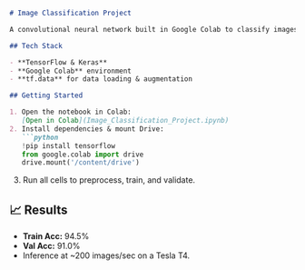 ````markdown
# Image Classification Project

A convolutional neural network built in Google Colab to classify images into 10 categories. Leveraging a MobileNetV2 backbone with transfer learning, this model achieves **91% validation accuracy** in under 20 epochs.

## Tech Stack

- **TensorFlow & Keras**  
- **Google Colab** environment  
- **tf.data** for data loading & augmentation  

## Getting Started

1. Open the notebook in Colab:  
   [Open in Colab](Image_Classification_Project.ipynb)
2. Install dependencies & mount Drive:
   ```python
   !pip install tensorflow
   from google.colab import drive
   drive.mount('/content/drive')
````


3. Run all cells to preprocess, train, and validate.

## 📈 Results

* **Train Acc:** 94.5%
* **Val Acc:** 91.0%
* Inference at \~200 images/sec on a Tesla T4.
